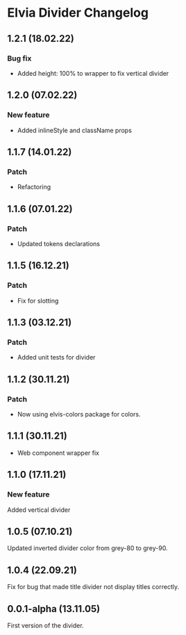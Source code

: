 # Elvia Divider Changelog

## 1.2.1 (18.02.22)

### Bug fix

- Added height: 100% to wrapper to fix vertical divider

## 1.2.0 (07.02.22)

### New feature

- Added inlineStyle and className props

## 1.1.7 (14.01.22)

### Patch

- Refactoring

## 1.1.6 (07.01.22)

### Patch

- Updated tokens declarations

## 1.1.5 (16.12.21)

### Patch

- Fix for slotting

## 1.1.3 (03.12.21)

### Patch

- Added unit tests for divider

## 1.1.2 (30.11.21)

### Patch

- Now using elvis-colors package for colors.

## 1.1.1 (30.11.21)

- Web component wrapper fix

## 1.1.0 (17.11.21)

### New feature

Added vertical divider

## 1.0.5 (07.10.21)

Updated inverted divider color from grey-80 to grey-90.

## 1.0.4 (22.09.21)

Fix for bug that made title divider not display titles correctly.

## 0.0.1-alpha (13.11.05)

First version of the divider.
